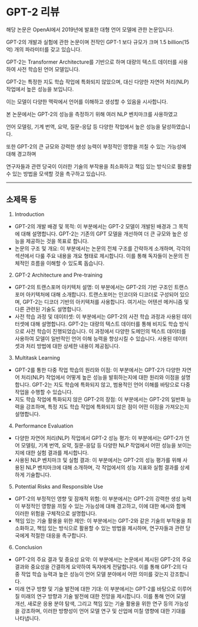 # GPT-2 리뷰

해당 논문은 OpenAI에서 2019년에 발표한 대형 언어 모델에 관한 논문입니다.

GPT-2의 개발과 실험에 관한 논문이며 전작인 GPT-1 보다 규모가 크며 1.5 billion(15억) 개의 파라미터를 갖고 있습니다.

GPT-2는 Transformer Architecture를 기반으로 하며 대량의 텍스트 데이터를 사용하여 사전 학습된 언어 모델입니다.

GPT-2는 특정한 지도 학습 작업에 특화되지 않았으며, 대신 다양한 자연어 처리(NLP) 작업에서 높은 성능을 보입니다.

이는 모델이 다양한 맥락에서 언어를 이해하고 생성할 수 있음을 시사합니다.

본 논문에서는 GPT-2의 성능을 측정하기 위해 여러 NLP 벤치마크를 사용하였고

언어 모델링, 기계 번역, 요약, 질문-응답 등 다양한 작업에서 높은 성능을 달성하였습니다.

또한 GPT-2의 큰 규모와 강력한 생성 능력이 부정적인 영향을 끼칠 수 있는 가능성에 대해 경고하며

연구자들과 관련 당국이 이러한 기술의 부작용을 최소화하고 책임 있는 방식으로 활용할 수 있는 방법을 모색할 것을 촉구하고 있습니다.

---

## 소제목 등

1. Introduction

- GPT-2의 개발 배경 및 목적: 이 부분에서는 GPT-2 모델이 개발된 배경과 그 목적에 대해 설명합니다. GPT-2는 기존의 GPT 모델을 개선하여 더 큰 규모와 높은 성능을 제공하는 것을 목표로 합니다.
- 논문의 구조 및 개요: 이 부분에서는 논문의 전체 구조를 간략하게 소개하며, 각각의 섹션에서 다룰 주요 내용을 개요 형태로 제시합니다. 이를 통해 독자들이 논문의 전체적인 흐름을 이해할 수 있도록 돕습니다.

2. GPT-2 Architecture and Pre-training

- GPT-2의 트랜스포머 아키텍처 설명: 이 부분에서는 GPT-2의 기반 구조인 트랜스포머 아키텍처에 대해 소개합니다. 트랜스포머는 인코더와 디코더로 구성되어 있으며, GPT-2는 디코더 기반의 아키텍처를 사용합니다. 여기서는 어텐션 메커니즘 및 다른 관련된 기술도 설명합니다.
- 사전 학습 과정 및 데이터셋: 이 부분에서는 GPT-2의 사전 학습 과정과 사용된 데이터셋에 대해 설명합니다. GPT-2는 대량의 텍스트 데이터를 통해 비지도 학습 방식으로 사전 학습이 진행되었습니다. 이 과정에서 다양한 도메인의 텍스트 데이터를 사용하여 모델이 일반적인 언어 이해 능력을 향상시킬 수 있습니다. 사용된 데이터셋과 처리 방법에 대한 상세한 내용이 제공됩니다.

3. Multitask Learning

- GPT-2를 통한 다중 작업 학습의 원리와 이점: 이 부분에서는 GPT-2가 다양한 자연어 처리(NLP) 작업에서 어떻게 높은 성능을 발휘하는지에 대한 원리와 이점을 설명합니다. GPT-2는 지도 학습에 특화되지 않고, 범용적인 언어 이해를 바탕으로 다중 작업을 수행할 수 있습니다.
- 지도 학습 작업에 특화되지 않은 GPT-2의 장점: 이 부분에서는 GPT-2의 일반화 능력을 강조하며, 특정 지도 학습 작업에 특화되지 않은 점이 어떤 이점을 가져오는지 설명합니다.

4. Performance Evaluation

- 다양한 자연어 처리(NLP) 작업에서 GPT-2 성능 평가: 이 부분에서는 GPT-2가 언어 모델링, 기계 번역, 요약, 질문-응답 등 다양한 NLP 작업에서 어떤 성능을 보이는지에 대한 실험 결과를 제시합니다.
- 사용된 NLP 벤치마크 및 실험 결과: 이 부분에서는 GPT-2의 성능 평가를 위해 사용된 NLP 벤치마크에 대해 소개하며, 각 작업에서의 성능 지표와 실험 결과를 상세하게 기술합니다.

5. Potential Risks and Responsible Use

- GPT-2의 부정적인 영향 및 잠재적 위험: 이 부분에서는 GPT-2의 강력한 생성 능력이 부정적인 영향을 끼칠 수 있는 가능성에 대해 경고하고, 이에 대한 예시와 함께 이러한 위험을 구체적으로 설명합니다.
- 책임 있는 기술 활용을 위한 제안: 이 부분에서는 GPT-2와 같은 기술의 부작용을 최소화하고, 책임 있는 방식으로 활용할 수 있는 방법을 제시하며, 연구자들과 관련 당국에게 적절한 대응을 촉구합니다.

6. Conclusion

- GPT-2의 주요 결과 및 중요성 요약: 이 부분에서는 논문에서 제시된 GPT-2의 주요 결과와 중요성을 간결하게 요약하여 독자에게 전달합니다. 이를 통해 GPT-2의 다중 작업 학습 능력과 높은 성능이 언어 모델 분야에서 어떤 의미를 갖는지 강조합니다.
- 미래 연구 방향 및 기술 발전에 대한 기대: 이 부분에서는 GPT-2를 바탕으로 이루어질 미래의 연구 방향과 기술 발전에 대한 전망을 제시합니다. 이를 통해 언어 모델 개선, 새로운 응용 분야 탐색, 그리고 책임 있는 기술 활용을 위한 연구 등의 가능성을 강조하며, 이러한 방향성이 언어 모델 연구 및 산업에 미칠 영향에 대한 기대를 나타냅니다.
